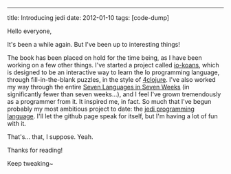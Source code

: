 ---
title: Introducing jedi
date: 2012-01-10
tags: [code-dump]

Hello everyone,

It's been a while again. But I've been up to interesting things!

The book has been placed on hold for the time being, as I have been working on a few other things. I've started a project called [io-koans](https://github.com/gatesphere/io-koans), which is designed to be an interactive way to learn the Io programming language, through fill-in-the-blank puzzles, in the style of [4clojure](http://www.4clojure.com/). I've also worked my way through the entire [Seven Languages in Seven Weeks](http://pragprog.com/book/btlang/seven-languages-in-seven-weeks) (in significantly fewer than seven weeks...), and I feel I've grown tremendously as a programmer from it. It inspired me, in fact. So much that I've begun probably my most ambitious project to date: the [jedi programming language](https://github.com/gatesphere/jedi). I'll let the github page speak for itself, but I'm having a lot of fun with it.

That's... that, I suppose. Yeah.

Thanks for reading!

Keep tweaking~ 